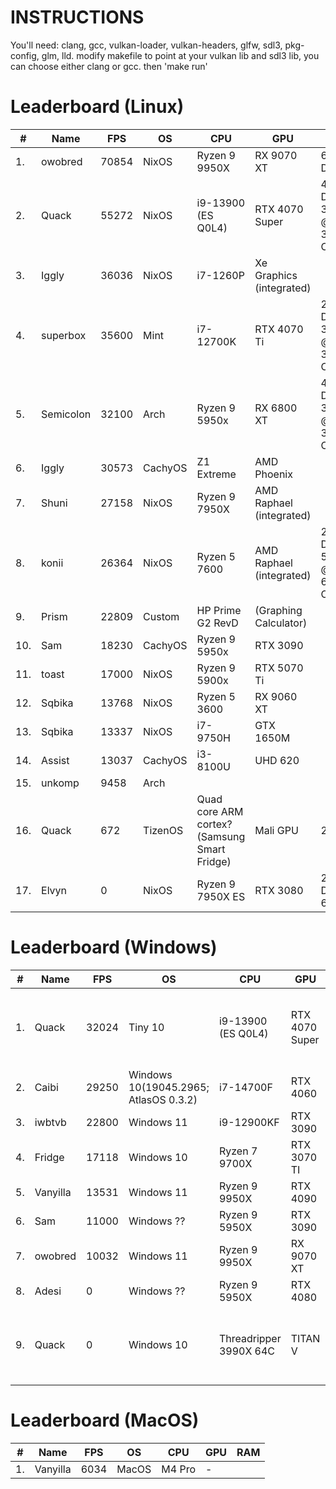 # INSTRUCTIONS

You'll need: clang, gcc, vulkan-loader, vulkan-headers, glfw, sdl3, pkg-config, glm, lld. 
modify makefile to point at your vulkan lib and sdl3 lib, you can choose either clang or gcc. then 'make run'

# Leaderboard (Linux)

| # | Name | FPS | OS | CPU | GPU | RAM |
|---|------|-----|----|-----|-----|-----|
| 1. | owobred | 70854 | NixOS | Ryzen 9 9950X | RX 9070 XT | 64GB DDR5 |
| 2. | Quack | 55272 | NixOS | i9-13900 (ES Q0L4) | RTX 4070 Super | 4x16GB DDR4-3600C19 @ 3200MT/s C14 |
| 3. | Iggly | 36036 | NixOS | i7-1260P | Xe Graphics (integrated) |  |
| 4. | superbox | 35600 | Mint | i7-12700K | RTX 4070 Ti | 2x32GB DDR4-3200C16 @ 3800MT/s C19 |
| 5. | Semicolon | 32100 | Arch | Ryzen 9 5950x | RX 6800 XT | 4x16GB DDR4-3600C16 @ 3600MT/s C16 |
| 6. | Iggly | 30573 | CachyOS | Z1 Extreme | AMD Phoenix |  |
| 7. | Shuni | 27158 | NixOS | Ryzen 9 7950X | AMD Raphael (integrated) |  |
| 8. | konii | 26364 | NixOS | Ryzen 5 7600 | AMD Raphael (integrated) | 2x16GB DDR5-5200C30 @ 6000MT/s C30 |
| 9. | Prism | 22809 | Custom | HP Prime G2 RevD | (Graphing Calculator) |  |
| 10. | Sam | 18230 | CachyOS | Ryzen 9 5950x | RTX 3090 |  |
| 11. | toast | 17000 | NixOS | Ryzen 9 5900x | RTX 5070 Ti |  |
| 12. | Sqbika | 13768 | NixOS | Ryzen 5 3600 | RX 9060 XT |  |
| 13. | Sqbika | 13337 | NixOS | i7-9750H | GTX 1650M |  |
| 14. | Assist | 13037 | CachyOS | i3-8100U | UHD 620 |  |
| 15. | unkomp | 9458 | Arch |  |  |  |
| 16. | Quack | 672 | TizenOS | Quad core ARM cortex? (Samsung Smart Fridge) | Mali GPU | 2GB |
| 17. | Elvyn | 0 | NixOS | Ryzen 9 7950X ES |  RTX 3080 |  2x32GB DDR5-6000 |

# Leaderboard (Windows)

| # | Name | FPS | OS | CPU | GPU | RAM |
|---|------|-----|----|-----|-----|-----|
| 1. | Quack | 32024 | Tiny 10 | i9-13900 (ES Q0L4) | RTX 4070 Super | 4x16GB DDR4-3600C19 @ 3200MT/s C16 |
| 2. | Caibi | 29250 | Windows 10(19045.2965; AtlasOS 0.3.2) | i7-14700F | RTX 4060 |  |
| 3. | iwbtvb | 22800 | Windows 11 | i9-12900KF | RTX 3090 |  |
| 4. | Fridge | 17118 | Windows 10 |  Ryzen 7 9700X |  RTX 3070 TI |  32GB DDR5 |
| 5. | Vanyilla | 13531 | Windows 11 | Ryzen 9 9950X | RTX 4090 |  |
| 6. | Sam | 11000 | Windows ?? | Ryzen 9 5950X | RTX 3090 |  |
| 7. | owobred | 10032 | Windows 11 |  Ryzen 9 9950X |  RX 9070 XT |  2x32GB DDR5-6400 |
| 8. | Adesi | 0 | Windows ?? | Ryzen 9 5950X | RTX 4080 |  |
| 9. | Quack | 0 | Windows 10 | Threadripper 3990X 64C | TITAN V | 8x32GB DDR4-3200C16 @ 3200MT/s C16 |

# Leaderboard (MacOS)

| # | Name | FPS | OS | CPU | GPU | RAM |
|---|------|-----|----|-----|-----|-----|
| 1. | Vanyilla | 6034 | MacOS | M4 Pro | - |  |

